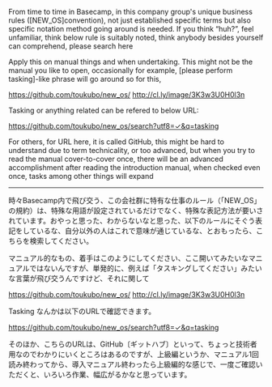 From time to time in Basecamp, in this company group's unique business rules ([NEW_OS]convention), not just established specific terms but also specific notation method going around is needed. If you think “huh?”, feel unfamiliar, think below rule is suitably noted, think anybody besides yourself can comprehend, please search here

Apply this on manual things and when undertaking. This might not be the manual you like to open, occasionally for example, [please perform tasking]-like phrase will go around so for this,

https://github.com/toukubo/new_os/
http://cl.ly/image/3K3w3U0H0l3n

Tasking or anything related can be refered to below URL:

https://github.com/toukubo/new_os/search?utf8=✓&q=tasking

For others, for URL here, it is called GitHub, this might be hard to understand due to term technicality, or too advanced, but when you try to read the manual cover-to-cover once, there will be an advanced accomplishment after reading the introduction manual, when
checked even once, tasks among other things will expand

---

時々Basecamp内で飛び交う、この会社群に特有な仕事のルール（「NEW_OS」の規約）は、特殊な用語が設定されているだけでなく、特殊な表記方法が要いされています。おやっと思った、わからないなと思った、以下のルールにそぐう表記をしているな、自分以外の人はこれで意味が通じているな、とおもったら、こちらを検索してください。

マニュアル的なもの、着手はこのようにしてください、ここ開いてみたいなマニュアルではないんですが、単発的に、例えば「タスキングしてください」みたいな言葉が飛び交うんですけど、それに関して

https://github.com/toukubo/new_os/
http://cl.ly/image/3K3w3U0H0l3n

Tasking なんかは以下のURLで確認できます。

https://github.com/toukubo/new_os/search?utf8=✓&q=tasking

そのほか、こちらのURLは、GitHub〔ギットハブ〕といって、ちょっと技術者用なのでわかりにいくところはあるのですが、上級編というか、マニュアル1回読み終わってから、導入マニュアル終わったら上級編的な感じで、一度ご確認いただくと、いろいろ作業、幅広がるかなと思っています。
